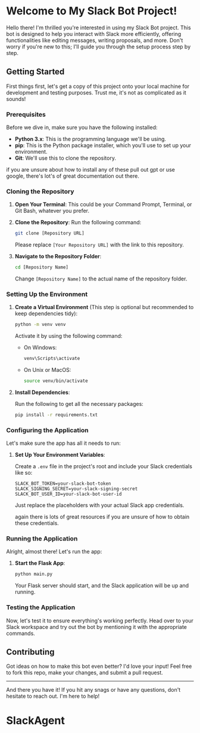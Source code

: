 # Welcome to My Slack Bot Project!

Hello there! I'm thrilled you're interested in using my Slack Bot project. This bot is designed to help you interact with Slack more efficiently, offering functionalities like editing messages, writing proposals, and more. Don't worry if you're new to this; I'll guide you through the setup process step by step.

## Getting Started

First things first, let's get a copy of this project onto your local machine for development and testing purposes. Trust me, it's not as complicated as it sounds!

### Prerequisites

Before we dive in, make sure you have the following installed:

- **Python 3.x**: This is the programming language we'll be using.
- **pip**: This is the Python package installer, which you'll use to set up your environment.
- **Git**: We'll use this to clone the repository.

if you are unsure about how to install any of these pull out gpt or use google, there's lot's of great documentation out there.
### Cloning the Repository

1. **Open Your Terminal**: This could be your Command Prompt, Terminal, or Git Bash, whatever you prefer.
2. **Clone the Repository**: Run the following command:

   ```bash
   git clone [Repository URL]
   ```

   Please replace `[Your Repository URL]` with the link to this repository.

3. **Navigate to the Repository Folder**:

   ```bash
   cd [Repository Name]
   ```

   Change `[Repository Name]` to the actual name of the repository folder.

### Setting Up the Environment

1. **Create a Virtual Environment** (This step is optional but recommended to keep dependencies tidy):

   ```bash
   python -m venv venv
   ```

   Activate it by using the following command:

   - On Windows:

     ```bash
     venv\Scripts\activate
     ```

   - On Unix or MacOS:

     ```bash
     source venv/bin/activate
     ```

2. **Install Dependencies**:

   Run the following to get all the necessary packages:

   ```bash
   pip install -r requirements.txt
   ```

### Configuring the Application

Let's make sure the app has all it needs to run:

1. **Set Up Your Environment Variables**:

   Create a `.env` file in the project's root and include your Slack credentials like so:

   ```env
   SLACK_BOT_TOKEN=your-slack-bot-token
   SLACK_SIGNING_SECRET=your-slack-signing-secret
   SLACK_BOT_USER_ID=your-slack-bot-user-id
   ```

   Just replace the placeholders with your actual Slack app credentials.

   again there is lots of great resources if you are unsure of how to obtain these credentials.

### Running the Application

Alright, almost there! Let's run the app:

1. **Start the Flask App**:

   ```bash
   python main.py
   ```

   Your Flask server should start, and the Slack application will be up and running.

### Testing the Application

Now, let's test it to ensure everything's working perfectly. Head over to your Slack workspace and try out the bot by mentioning it with the appropriate commands. 

## Contributing

Got ideas on how to make this bot even better? I'd love your input! Feel free to fork this repo, make your changes, and submit a pull request. 


---

And there you have it! If you hit any snags or have any questions, don't hesitate to reach out. I'm here to help!
# SlackAgent
